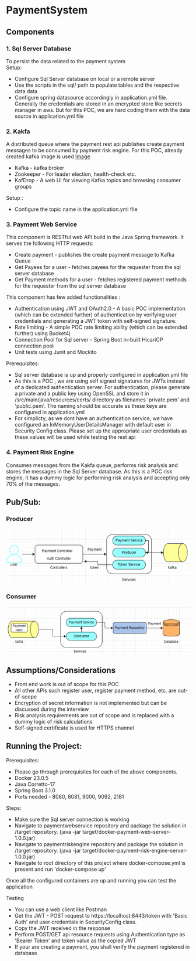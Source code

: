 # PaymentSystem

## Components
### 1. Sql Server Database
To persist the data related to the payment system  
Setup:
* Configure Sql Server database on local or a remote server
* Use the scripts in the sql/ path to populate tables and the respective data data
* Configure spring datasource accordingly in application.yml file. Generally the credentials are stored in an encrypted store like secrets manager in aws. But for this POC, we are hard coding them with the data source in application.yml file

### 2. Kakfa  
A distributed queue where the payment rest api publishes create payment messages to be consumed by payment risk engine. For this POC, already created kafka image is used [Image](https://hub.docker.com/r/obsidiandynamics/kafka)
* Kafka - kafka broker
* Zookeeper - For leader election, health-check etc.
* KafDrop - A web UI for viewing Kafka topics and browsing consumer groups

Setup :  
* Configure the topic name in the application.yml file

### 3. Payment Web Service
This component is RESTful web API build in the Java Spring framework. It serves the following HTTP requests:  
 * Create payment  - publishes the create payment message to Kafka Queue
 * Get Payees for a user - fetches payees for the requester from the sql server database
 * Get Payment methods for a user -  fetches registered payment methods for the requester from the sql server database

This component has few added functionalities :
* Authentication using JWT and OAuth2.0 - A basic POC implementation (which can be extended further) of authentication by verifying user credentials and generating a JWT token with self-signed signature.
* Rate limiting - A simple POC rate limiting ability (which can be extended further) using Bucket4j
* Connection Pool for Sql server - Spring Boot in-built HicariCP connection pool
* Unit tests using Junit and Mockito  

Prerequisites:
* Sql server database is up and properly configured in application.yml file
* As this is a POC , we are using self signed signatures for JWTs instead of a dedicated authentication server. For authentication, please generate a private and a public key using OpenSSL and store it in /src/main/java/resources/certs/ directory as filenames 'private.pem' and 'public.pem'. The naming should be accurate as these keys are configured in application.yml  
* For simplicty, as we dont have an authentication service, we have configured an InMemoryUserDetailsManager with default user in Security Config class. Please set up the appropriate user credentials as these values will be used while testing the rest api

### 4. Payment Risk Engine
Consumes messages from the Kakfa queue, performs risk analysis and stores the messages in the Sql Server database. As this is a POC risk engine, it has a dummy logic for performing risk analysis and accepting only 70% of the messages.

## Pub/Sub:   
### Producer
![alt text](/images/producer.png)
### Consumer
![alt text](/images/consumer.png)

## Assumptions/Considerations
* Front end work is out of scope for this POC
* All other APIs such register user, register payment method, etc. are out-of-scope
* Encryption of secret information is not implemented but can be discussed during the interview
* Risk analysis requirements are out of scope and is replaced with a dummy logic of risk calculations
* Self-signed certificate is used for HTTPS channel
## Running the Project:

Prerequisites:
* Please go through prerequisites for each of the above components.
* Docker 23.0.5
* Java Corretto-17
* Spring Boot 3.1.0
* Ports needed - 8080, 8081, 9000, 9092, 2181

Steps:  
* Make sure the Sql server connection is working
* Navigate to paymentwebservice repository and package the solution in /target repository. (java -jar target/docker-payment-web-server-1.0.0.jar)
* Navigate to paymentriskengine repository and package the solution in /target repository. (java -jar target/docker-payment-risk-engine-server-1.0.0.jar)
* Navigate to root directory of this project where docker-compose.yml is present and run 'docker-compose up'  

Once all the configured containers are up and running you can test the application  

Testing
* You can use a web client like Postman
* Get the JWT - POST request to https://localhost:8443/token with 'Basic Auth' and user credentials in SecurityConfig class.
* Copy the JWT received in the response
* Perform POST/GET api resource requests using Authentication type as 'Bearer Token' and token value as the copied JWT
* If your are creating a payment, you shall verify the payment registered in database




